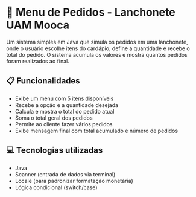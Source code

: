 # 🍔 Menu de Pedidos - Lanchonete UAM Mooca

Um sistema simples em Java que simula os pedidos em uma lanchonete, onde o usuário escolhe itens do cardápio, define a quantidade e recebe o total do pedido. O sistema acumula os valores e mostra quantos pedidos foram realizados ao final.

## 📋 Funcionalidades

- Exibe um menu com 5 itens disponíveis
- Recebe a opção e a quantidade desejada
- Calcula e mostra o total do pedido atual
- Soma o total geral dos pedidos
- Permite ao cliente fazer vários pedidos
- Exibe mensagem final com total acumulado e número de pedidos

## 💻 Tecnologias utilizadas

- Java
- Scanner (entrada de dados via terminal)
- Locale (para padronizar formatação monetária)
- Lógica condicional (switch/case)
